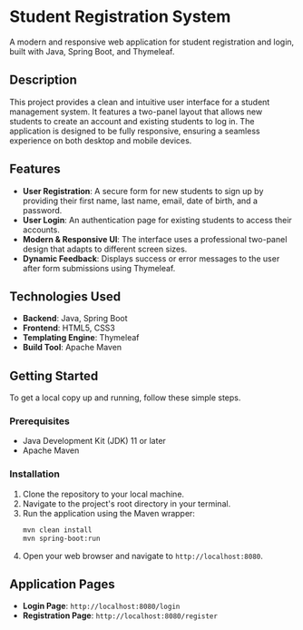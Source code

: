 # Student Registration System

A modern and responsive web application for student registration and login, built with Java, Spring Boot, and Thymeleaf.

## Description

This project provides a clean and intuitive user interface for a student management system. It features a two-panel layout that allows new students to create an account and existing students to log in. The application is designed to be fully responsive, ensuring a seamless experience on both desktop and mobile devices.

## Features

-   **User Registration**: A secure form for new students to sign up by providing their first name, last name, email, date of birth, and a password.
-   **User Login**: An authentication page for existing students to access their accounts.
-   **Modern & Responsive UI**: The interface uses a professional two-panel design that adapts to different screen sizes.
-   **Dynamic Feedback**: Displays success or error messages to the user after form submissions using Thymeleaf.

## Technologies Used

-   **Backend**: Java, Spring Boot
-   **Frontend**: HTML5, CSS3
-   **Templating Engine**: Thymeleaf
-   **Build Tool**: Apache Maven

## Getting Started

To get a local copy up and running, follow these simple steps.

### Prerequisites

-   Java Development Kit (JDK) 11 or later
-   Apache Maven

### Installation

1.  Clone the repository to your local machine.
2.  Navigate to the project's root directory in your terminal.
3.  Run the application using the Maven wrapper:
    ```sh
    mvn clean install
    mvn spring-boot:run

    ```
4.  Open your web browser and navigate to `http://localhost:8080`.

## Application Pages

-   **Login Page**: `http://localhost:8080/login`
-   **Registration Page**: `http://localhost:8080/register`
